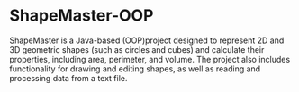 # ShapeMaster-OOP
ShapeMaster is a Java-based (OOP)project designed to represent 2D and 3D geometric shapes (such as circles and cubes) and calculate their properties, including area, perimeter, and volume. The project also includes functionality for drawing and editing shapes, as well as reading and processing data from a text file.
